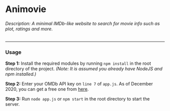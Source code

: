 # Animovie
###### Description: A minimal IMDb-like website to search for movie info such as plot, ratings and more.

---
### Usage
**Step 1:** Install the required modules by running `npm install` in the root directory of the project.
*(Note: It is assumed you already have NodeJS and npm installed.)*

**Step 2:** Enter your OMDb API key on `line 7` of `app.js`. As of December 2020, you can get a free one from [here](https://www.omdbapi.com/apikey.aspx).

**Step 3:** Run `node app.js` or `npm start` in the root directory to start the server.
